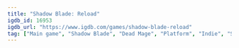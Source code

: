 ```yaml
---
title: "Shadow Blade: Reload"
igdb_id: 16953
igdb_url: "https://www.igdb.com/games/shadow-blade-reload"
tag: ["Main game", "Shadow Blade", "Dead Mage", "Platform", "Indie", "Single player", "Side view", "Action"]
---
```

